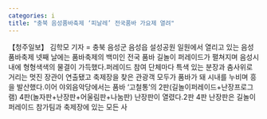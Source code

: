 ```yaml
---
categories: i
title: "충북 음성품바축제 ‘피날레’ 전국품바 가요제 열려"
---
```

【청주일보】 김학모 기자 = 충북 음성군 음성읍 설성공원 일원에서 열리고 있는 음성품바축제 넷째 날에는 품바축제의 백미인 전국 품바 길놀이 퍼레이드가 펼쳐지며 음성시내에 형형색색의 물결이 가득했다.퍼레이드 참여 단체마다 특색 있는 분장과 춤사위로 거리는 멋진 장관이 연출됐고 축제장을 찾은 관광객 모두가 품바가 돼 시내를 누비며 흥을 발산했다.이어 야외음악당에서는 품바 ‘고철통’의 2판(길놀이퍼레이드+난장프로그램) 4판(놀자판+난장판+어울림판+나눔판) 난장판이 열렸다.2판 4판 난장판은 길놀이 퍼레이드 참가팀과 축제장에 있는 모든 사